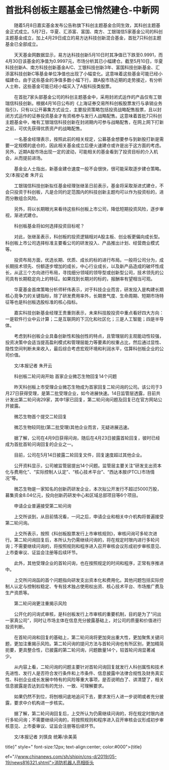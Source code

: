 # 首批科创板主题基金已悄然建仓-中新网

　　随着5月8日嘉实基金发布公告称旗下科创主题基金合同生效，其科创主题基金正式成立。5月7日，华夏、汇添富、富国、南方、工银瑞信5家基金公司的科创主题基金成立，加上4月29日成立的易方达科技创新混合基金，首批7只科创主题基金已全部成立。

　　天天基金网数据显示，易方达科技创新5月10日时其净值已下跌至0.9991，而4月30日该基金的净值为0.9997元，市场分析其已小幅建仓。截至5月10日，华夏科技创新A、南方科技创新基金A/C、工银科技创新3年、富国科技创新基金、汇添富科技创新C等基金单位净值也出现了小幅变化。这意味着这些基金可能已经小幅建仓。由于这些基金的净值多数小幅下行，跟A股市场近期的走势接近，有分析人士称，这些基金可能已经小幅买入了A股科技类股票。

　　在首批7家头部基金公司的科创主题基金中，采用封闭式运作的产品仅有工银瑞信科技创新。根据4月16日公布的《上海证券交易所科创板股票发行与承销业务指引》，只有以公开募集方式设立，主要投资策略包括投资战略配售股票，且以封闭方式运作的证券投资基金才有资格参与发行人战略配售。这意味着首批7只科创主题基金中，唯有工银瑞信科技创新在封闭期内可参与战略配售，在网上网下打新之前，可优先获得优质资产的战略配售。

　　一名基金经理表示，按照此前的相关规定，公募基金想要参与到新股打新是需要一定规模的底仓的，因此相关基金成立后便火速建仓或许是出于这方面的考虑。另外，近期A股市场出现一定的波动，可能相关的基金看到了投资目标的介入机会，从而提前进场。

　　基金业人士指出，新基金建仓速度一般不会很快，很可能采取逐步建仓策略。文/本报记者 朱开云

　　工银瑞信科技创新拟任基金经理张继圣日前表示，基金将采取渐进式建仓，不会只投资于科创板，凡是合同约定范围内的科技创新主题均可以作为投资标的，进而分散组合风险。

　　另外，将以长期眼光来看待这些科创板上市公司，降低短期投资风险，逐步审视，渐进式建仓。

　　科创板基金将如何选择投资目标呢？

　　对此，张继圣表示，科创板的投资逻辑相对A股主板、创业板更偏向成长型。科创板上市公司选择标准主要看公司的研发投入、产品推出计划、经营商业模式等。

　　投资布局方面，优选长期、优质、成长的标的进行布局。一般将公司分为，成长期技术领先、份额逐步增加的成长，中心行业成长，以及新产品造成的破坏性成长，从这三个方向进行布局，寻找细分领域的领导型或创新型公司，技术领先的公司具有长期稳定向上的特征。如果找到长期对的标的，报酬率有望相当可观。

　　华夏基金首席策略分析师轩伟表示，对于科技企业而言，研发投入是构建长期核心竞争力的关键指标，除了研发费用率外，长期景气度、生命周期、短期市场特征等也是科创板选股标准的核心指标。

　　嘉实科技创新基金经理王贵重则表示，未来科技股投资中重点看好四大方向：一是软件行业中云计算；二是互联网的下沉化和社区化；三是人工智能；四是半导体。

　　考虑到科创板企业具备创新性和独创性的特点，且管理层的主观能动性较强，投资决策中会适当提高盈利模式和管理层能力等要素的权重占比，然后通过显性、隐性空间判断未来收入，最后综合考虑宏观环境和利润水平，估算科创板企业的公司价值。

　　文/本报记者 朱开云

　　科创板二轮问询开始 首家企业微芯生物回复14个问题

　　昨天科创板上市受理企业微芯生物成为首家回复二轮问询的公司。该公司于3月27日获得受理，是第二批受理企业，如今进展快速。14日监管层透露，目前共计发出第二轮问询29家，其中1家已回复，第二轮问询问题及回复已在官方网站公开披露。

　　微芯生物首个提交二轮回复

　　微芯生物较同批(第二批受理)其他企业而言，无疑进展迅速。

　　据了解，公司在4月9日获得问询，随后在4月23日披露首轮回复，彼时已经成为首批首轮问询回复的企业之一。

　　目前，公司在5月14日披露二轮回复文件，回复速度超过其他企业。

　　公开资料显示，公司被监管层提出14个问题。监管层主要关注“研发支出资本化与费用化”、“实际控制人认定”、“核心技术平台”、“西达本胺(PTCL)市场情况”等。

　　微芯生物是一家知名的创新药研发企业，本次拟公开发行不超过5000万股，募集资金8.04亿元，投向创新药研发中心和区域总部项目等6个项目。

　　申请企业普遍接受第二轮问询

　　上交所谈到，从目前情况看，一问之后，申请企业和相关中介机构将普遍接受第二轮问询。

　　上交所表示，按照《科创板股票发行上市审核规则》，审核问询可多轮次进行。第二轮问询回复后，本所认为仍需继续问询的，将在规定时限内进行多轮问询；不需要继续问询的，将按照规则和程序进入召开审核会议形成初步审核意见、上市委审议、证监会注册等后续环节。

　　此外，其他受理企业的首轮问询，也在按照规定的时间和程序，正常有序推进中。

　　上交所问询函的首个问题指向研发支出资本化和费用化。其他问题包括实际控制人认定与控制权稳定、专有技术独占使用权出资、核心技术平台、市场推广费及生产资质等。

　　第二轮问询更注重揭示风险

　　公开化的问询式审核，是科创板发行上市审核的重要机制，目的是为了“问出一家真公司”，同时让市场主体在信息充分披露基础上，对公司的质量和价值进行投资判断。

　　在首轮问询和回复的基础上，第二轮问询将更加突出重大性，更加聚焦关键问题，更加注重揭示风险。第二轮问询的提问方法与首轮问询也有所区别，更加精简扼要，更具整合性，已披露的第二轮问询，问题数量14个，较首轮问询显著减少。

　　从内容上看，二轮问询的问题主要针对首轮问询回复就发行人科创属性和技术先进性、发行人是否符合发行条件和上市条件、信息披露中法律合规性及财务真实性、科创企业成长发展中特有的风险等重大事项，是否说明白了、讲清楚了，相关信息披露是否达到应有的充分、一致、可理解要求。

　　如果仍然不到位，将刨根问底地追问下去，要求发行人进一步说明或者充分披露，要求中介机构进一步核实。

　　据了解，第二轮问询回复后，上交所认为仍需继续问询的，将在规定时限内进行多轮问询；不需要继续问询的，将按照规则和程序进入召开审核会议形成初步审核意见、上市委审议、证监会注册等后续环节。

　　文/本报记者 刘慎良 统筹/余美英

title}" style=" font-size:12px; text-align:center; color:#000">{title}

ef="//www.chinanews.com/sh/shipin/cns-d/2019/05-19/news816321.shtml">消防机器人亮相街头
